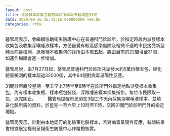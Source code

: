 ```yaml
---
layout: post
title: 派發樣本收集包醫管局診所本周五起增至31間
date: 2020-09-16 16:43:18.000000000 +08:00
categories: rthk
---
```


醫管局表示，會繼續協助衞生防護中心在普通科門診診所，於指定時段內派發樣本收集包及收集深喉唾液樣本，方便自覺有較高感染風險及輕微不適的市民接受新型肺炎病毒檢測，派發樣本收集包的診所由本周五起，將由目前的22間增至31間，如運作暢順會進一步增加。

醫管局說，由7月27日起，醫管局普通科門診診所共派發大約5萬份樣本包，經化驗室檢測的樣本超過32000個，其中64個對病毒呈陽性反應。

31間診所將於星期一至五早上7時半至8時半在診所門外指定地點派發樣本收集包，內有樣本收集瓶、樣本瓶包裝袋、深喉唾液樣本採集指引。每位市民限取一包，派完即止。
　　 
醫管局提醒市民須在3個工作天內採集深喉唾液樣本，並填妥化驗所需的資料，於星期一至六早上10時至11時，交回31間門診診所門外的指定地點。

醫管局表示，計劃由本地認可的化驗室化驗樣本，若對病毒呈陽性反應，有關結果會根據既定機制呈報衞生防護中心作覆檢核實。
